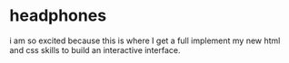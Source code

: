 # headphones
i am so excited because this is where I get a full implement my new html and css skills to build an interactive interface. 
